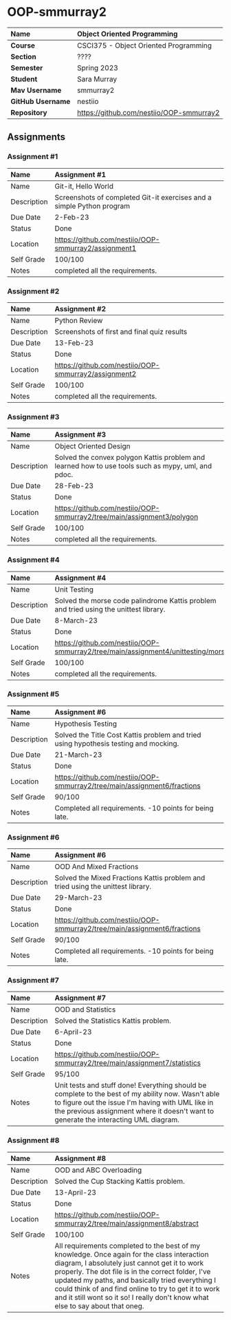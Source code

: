 # OOP-smmurray2

| Name | Object Oriented Programming |
|:---|:---|
| **Course** | CSCI375 - Object Oriented Programming |
| **Section** | ???? |
| **Semester** | Spring 2023 |
| **Student** | Sara Murray |
| **Mav Username**            | smmurray2 |
| **GitHub Username**         | nestiio |
| **Repository**          | https://github.com/nestiio/OOP-smmurray2 |

## Assignments

### Assignment #1

| Name | Assignment #1 |
| :--- | :--- |
| Name | Git-it, Hello World |
| Description | Screenshots of completed Git-it exercises and a simple Python program |
| Due Date | 2-Feb-23 |
| Status | Done |
| Location | https://github.com/nestiio/OOP-smmurray2/assignment1 |
| Self Grade | 100/100 |
| Notes | completed all the requirements. |

### Assignment #2

| Name | Assignment #2 |
| :--- | :--- |
| Name | Python Review |
| Description | Screenshots of first and final quiz results |
| Due Date | 13-Feb-23 |
| Status | Done |
| Location | https://github.com/nestiio/OOP-smmurray2/assignment2 |
| Self Grade | 100/100 |
| Notes | completed all the requirements. |

### Assignment #3

| Name | Assignment #3 |
| :--- | :--- |
| Name | Object Oriented Design |
| Description | Solved the convex polygon Kattis problem and learned how to use tools such as mypy, uml, and pdoc. |
| Due Date | 28-Feb-23 |
| Status | Done |
| Location | https://github.com/nestiio/OOP-smmurray2/tree/main/assignment3/polygon |
| Self Grade | 100/100 |
| Notes | completed all the requirements. |

### Assignment #4

| Name | Assignment #4 |
| :--- | :--- |
| Name | Unit Testing |
| Description | Solved the morse code palindrome Kattis problem and tried using the unittest library. |
| Due Date | 8-March-23
| Status | Done |
| Location | https://github.com/nestiio/OOP-smmurray2/tree/main/assignment4/unittesting/morse |
| Self Grade | 100/100 |
| Notes | completed all the requirements. |

### Assignment #5

| Name | Assignment #6 |
| :--- | :--- |
| Name | Hypothesis Testing |
| Description | Solved the Title Cost Kattis problem and tried using hypothesis testing and mocking. |
| Due Date | 21-March-23
| Status | Done |
| Location | https://github.com/nestiio/OOP-smmurray2/tree/main/assignment6/fractions |
| Self Grade | 90/100 |
| Notes | Completed all requirements. -10 points for being late. |


### Assignment #6

| Name | Assignment #6 |
| :--- | :--- |
| Name | OOD And Mixed Fractions |
| Description | Solved the Mixed Fractions Kattis problem and tried using the unittest library. |
| Due Date | 29-March-23
| Status | Done |
| Location | https://github.com/nestiio/OOP-smmurray2/tree/main/assignment6/fractions |
| Self Grade | 90/100 |
| Notes | Completed all requirements. -10 points for being late. |

### Assignment #7

| Name | Assignment #7 |
| :--- | :--- |
| Name | OOD and Statistics |
| Description | Solved the Statistics Kattis problem. |
| Due Date | 6-April-23
| Status | Done |
| Location | https://github.com/nestiio/OOP-smmurray2/tree/main/assignment7/statistics |
| Self Grade | 95/100 |
| Notes | Unit tests and stuff done! Everything should be complete to the best of my ability now. Wasn't able to figure out the issue I'm having with UML like in the previous assignment where it doesn't want to generate the interacting UML diagram. |

### Assignment #8

| Name | Assignment #8 |
| :--- | :--- |
| Name | OOD and ABC Overloading |
| Description | Solved the Cup Stacking Kattis problem. |
| Due Date | 13-April-23
| Status | Done |
| Location | https://github.com/nestiio/OOP-smmurray2/tree/main/assignment8/abstract |
| Self Grade | 100/100 |
| Notes | All requirements completed to the best of my knowledge. Once again for the class interaction diagram, I absolutely just cannot get it to work properly. The dot file is in the correct folder, I've updated my paths, and basically tried everything I could think of and find online to try to get it to work and it still wont so it so! I really don't know what else to say about that oneg. |
